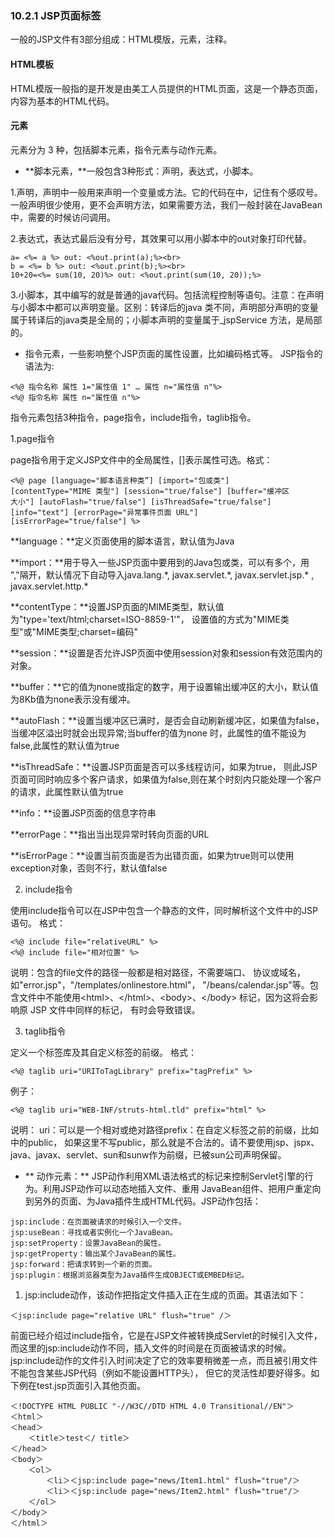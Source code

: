 ### 10.2.1 JSP页面标签

一般的JSP文件有3部分组成：HTML模版，元素，注释。

#### **HTML模板**

HTML模版一般指的是开发是由美工人员提供的HTML页面，这是一个静态页面，内容为基本的HTML代码。

#### **元素**

元素分为 3 种，包括脚本元素，指令元素与动作元素。

* **脚本元素，**一般包含3种形式：声明，表达式，小脚本。

1.声明，声明中一般用来声明一个变量或方法。它的代码在中，记住有个感叹号。一般声明很少使用，更不会声明方法，如果需要方法，我们一般封装在JavaBean中，需要的时候访问调用。

2.表达式，表达式最后没有分号，其效果可以用小脚本中的out对象打印代替。

```
a= <%= a %> out: <%out.print(a);%><br>
b = <%= b %> out: <%out.print(b);%><br>
10+20=<%= sum(10, 20)%> out: <%out.print(sum(10, 20));%>
```

3.小脚本，其中编写的就是普通的java代码。包括流程控制等语句。注意：在声明与小脚本中都可以声明变量。区别：转译后的java 类不同，声明部分声明的变量属于转译后的java类是全局的；小脚本声明的变量属于\_jspService 方法，是局部的。

* 指令元素，一些影响整个JSP页面的属性设置，比如编码格式等。 JSP指令的语法为:        

```
<%@ 指令名称 属性 1="属性值 1" … 属性 n="属性值 n"%>  
<%@ 指令名称 属性 n="属性值 n"%>  
```

指令元素包括3种指令，page指令，include指令，taglib指令。

1.page指令

page指令用于定义JSP文件中的全局属性，\[\]表示属性可选。格式：

```
<%@ page [language="脚本语言种类”] [import="包或类"]
[contentType="MIME 类型"] [session="true/false"] [buffer="缓冲区
大小"] [autoFlash="true/false"] [isThreadSafe="true/false"]
[info="text"] [errorPage="异常事件页面 URL"]
[isErrorPage="true/false"] %>
```

**language：**定义页面使用的脚本语言，默认值为Java

**import：**用于导入一些JSP页面中要用到的Java包或类，可以有多个，用 ","隔开，默认情况下自动导入java.lang.\*, javax.servlet.\*, javax.servlet.jsp.\* , javax.servlet.http.\* 

**contentType：**设置JSP页面的MIME类型，默认值为"type='text/html;charset=ISO-8859-1'"， 设置值的方式为"MIME类型"或"MIME类型;charset=编码" 

**session：**设置是否允许JSP页面中使用session对象和session有效范围内的对象。 

**buffer：**它的值为none或指定的数字，用于设置输出缓冲区的大小，默认值为8Kb值为none表示没有缓冲。 

**autoFlash：**设置当缓冲区已满时，是否会自动刷新缓冲区，如果值为false，当缓冲区溢出时就会出现异常;当buffer的值为none 时，此属性的值不能设为false,此属性的默认值为true

**isThreadSafe：**设置JSP页面是否可以多线程访问，如果为true， 则此JSP页面可同时响应多个客户请求，如果值为false,则在某个时刻内只能处理一个客户的请求，此属性默认值为true 

**info：**设置JSP页面的信息字符串

**errorPage：**指出当出现异常时转向页面的URL 

**isErrorPage：**设置当前页面是否为出错页面，如果为true则可以使用exception对象，否则不行，默认值false

2. include指令

使用include指令可以在JSP中包含一个静态的文件，同时解析这个文件中的JSP语句。 格式：

```
<%@ include file="relativeURL" %>
<%@ include file="相对位置" %>
```

说明：包含的file文件的路径一般都是相对路径，不需要端口、 协议或域名，如"error.jsp"，"/templates/onlinestore.html"， "/beans/calendar.jsp"等。包含文件中不能使用&lt;html&gt;、&lt;/html&gt;、&lt;body&gt;、&lt;/body&gt; 标记，因为这将会影响原 JSP 文件中同样的标记， 有时会导致错误。

3. taglib指令

定义一个标签库及其自定义标签的前缀。 格式：

```
<%@ taglib uri="URIToTagLibrary" prefix="tagPrefix" %>
```

例子：

```
<%@ taglib uri="WEB-INF/struts-html.tld" prefix="html" %>
```

说明： uri：可以是一个相对或绝对路径prefix：在自定义标签之前的前缀，比如中的public， 如果这里不写public，那么就是不合法的。请不要使用jsp、jspx、 java、javax、servlet、sun和sunw作为前缀，已被sun公司声明保留。

* ** 动作元素：** JSP动作利用XML语法格式的标记来控制Servlet引擎的行为。利用JSP动作可以动态地插入文件、重用 JavaBean组件、把用户重定向到另外的页面、为Java插件生成HTML代码。JSP动作包括：

```
jsp:include：在页面被请求的时候引入一个文件。
jsp:useBean：寻找或者实例化一个JavaBean。
jsp:setProperty：设置JavaBean的属性。
jsp:getProperty：输出某个JavaBean的属性。
jsp:forward：把请求转到一个新的页面。
jsp:plugin：根据浏览器类型为Java插件生成OBJECT或EMBED标记。
```

 1. jsp:include动作，该动作把指定文件插入正在生成的页面。其语法如下：

```
＜jsp:include page="relative URL" flush="true" /＞
```

前面已经介绍过include指令，它是在JSP文件被转换成Servlet的时候引入文件，而这里的jsp:include动作不同，插入文件的时间是在页面被请求的时候。jsp:include动作的文件引入时间决定了它的效率要稍微差一点，而且被引用文件不能包含某些JSP代码（例如不能设置HTTP头）， 但它的灵活性却要好得多。如下例在test.jsp页面引入其他页面。

```
＜!DOCTYPE HTML PUBLIC "-//W3C//DTD HTML 4.0 Transitional//EN"＞
＜html＞
＜head＞
    ＜title＞test＜/ title＞
＜/head＞
＜body＞
    ＜ol＞
        ＜li＞＜jsp:include page="news/Item1.html" flush="true"/＞
        ＜li＞＜jsp:include page="news/Item2.html" flush="true"/＞
    ＜/ol＞
＜/body＞
＜/html＞
```



